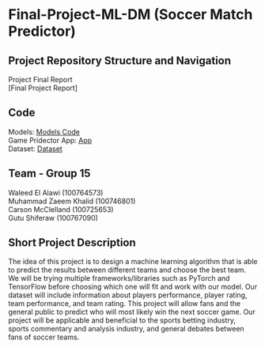 # Final-Project-ML-DM (Soccer Match Predictor) 



## Project Repository Structure and Navigation<br>


Project Final Report<br>
[Final Project Report]


## Code<br>
Models:  [Models Code](https://github.com/Waleed20210/Final-Project-Machine-Learning-and-Data-Mining/blob/main/models-20230402T043848Z-001.zip) <br>
Game Pridector App: [App](https://github.com/Waleed20210/Final-Project-Machine-Learning-and-Data-Mining/tree/main/Game%20Predictor%20app) <br>
Dataset: [Dataset](https://github.com/Waleed20210/Final-Project-Machine-Learning-and-Data-Mining/tree/main/Dataset/archive%20(1)) <br> 





## Team - Group 15
Waleed El Alawi (100764573)<br> 
Muhammad Zaeem Khalid (100746801)<br>
Carson McClelland (100725653)<br>
Gutu Shiferaw (100767090)<br>

## Short Project Description
The idea of this project is to design a machine learning algorithm that is able to predict the results between different teams and choose the best team. We will be trying multiple frameworks/libraries such as PyTorch and TensorFlow before choosing which one will fit and work with our model. Our dataset will include information about players performance, player rating, team performance, and team rating. This project will allow fans and the general public to predict who will most likely win the next soccer game. Our project will be applicable and beneficial to the sports betting industry, sports commentary and analysis industry, and general debates between fans of soccer teams.
